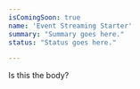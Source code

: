 ```yaml
---
isComingSoon: true
name: 'Event Streaming Starter'
summary: "Summary goes here."
status: "Status goes here."

---
```


Is this the body?
